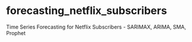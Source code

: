 # forecasting_netflix_subscribers
Time Series Forecasting for Netflix Subscribers - SARIMAX, ARIMA, SMA, Prophet
